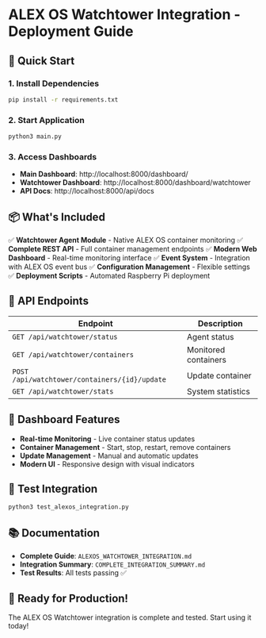 # ALEX OS Watchtower Integration - Deployment Guide

## 🚀 **Quick Start**

### 1. Install Dependencies
```bash
pip install -r requirements.txt
```

### 2. Start Application
```bash
python3 main.py
```

### 3. Access Dashboards
- **Main Dashboard**: http://localhost:8000/dashboard/
- **Watchtower Dashboard**: http://localhost:8000/dashboard/watchtower
- **API Docs**: http://localhost:8000/api/docs

## 📦 **What's Included**

✅ **Watchtower Agent Module** - Native ALEX OS container monitoring
✅ **Complete REST API** - Full container management endpoints
✅ **Modern Web Dashboard** - Real-time monitoring interface
✅ **Event System** - Integration with ALEX OS event bus
✅ **Configuration Management** - Flexible settings
✅ **Deployment Scripts** - Automated Raspberry Pi deployment

## 🔧 **API Endpoints**

| Endpoint | Description |
|----------|-------------|
| `GET /api/watchtower/status` | Agent status |
| `GET /api/watchtower/containers` | Monitored containers |
| `POST /api/watchtower/containers/{id}/update` | Update container |
| `GET /api/watchtower/stats` | System statistics |

## 🎨 **Dashboard Features**

- **Real-time Monitoring** - Live container status updates
- **Container Management** - Start, stop, restart, remove containers
- **Update Management** - Manual and automatic updates
- **Modern UI** - Responsive design with visual indicators

## 🧪 **Test Integration**

```bash
python3 test_alexos_integration.py
```

## 📚 **Documentation**

- **Complete Guide**: `ALEXOS_WATCHTOWER_INTEGRATION.md`
- **Integration Summary**: `COMPLETE_INTEGRATION_SUMMARY.md`
- **Test Results**: All tests passing ✅

## 🎉 **Ready for Production!**

The ALEX OS Watchtower integration is complete and tested. Start using it today! 
